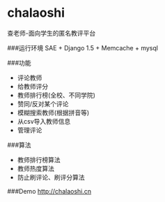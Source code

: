 # chalaoshi
查老师-面向学生的匿名教评平台

###运行环境
SAE + Django 1.5 + Memcache + mysql

###功能
* 评论教师
* 给教师评分
* 教师排行榜(全校、不同学院)
* 赞同/反对某个评论
* 模糊搜索教师(根据拼音等)
* 从csv导入教师信息
* 管理评论

###算法
* 教师排行榜算法
* 教师热度算法
* 防止刷评论、刷评分算法

###Demo
http://chalaoshi.cn
